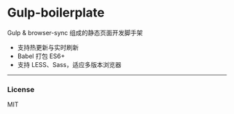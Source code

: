 # Gulp-boilerplate

Gulp & browser-sync 组成的静态页面开发脚手架
- 支持热更新与实时刷新
- Babel 打包 ES6+
- 支持 LESS、Sass，适应多版本浏览器


---
### License
MIT
